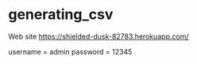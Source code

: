 # generating_csv

Web site https://shielded-dusk-82783.herokuapp.com/

username = admin password = 12345